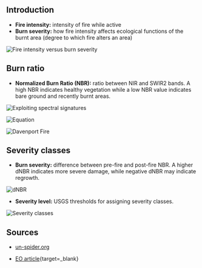 ## Introduction       

- **Fire intensity:** intensity of fire while active  
- **Burn severity:** how fire intensity affects ecological functions of the burnt area (degree to which fire alters an area)    

![Fire intensity versus burn severity](https://un-spider.org/sites/default/files/Fire_intensity_vs_burn_severity.jpg)

## Burn ratio    

- **Normalized Burn Ratio (NBR):**  ratio between NIR and SWIR2 bands. A high NBR indicates healthy vegetation while a low NBR value indicates bare ground and recently burnt areas.   

![Exploiting spectral signatures](https://un-spider.org/sites/default/files/Spectral_responses.jpg)  

![Equation](https://un-spider.org/sites/default/files/NBR_formula.jpg)

![Davenport Fire](https://eoimages.gsfc.nasa.gov/images/imagerecords/147000/147374/california_oli_2020270_dbnr_lrg.jpg)

## Severity classes  

- **Burn severity:** difference between pre-fire and post-fire NBR. A higher dNBR indicates more severe damage, while negative dNBR may indicate regrowth.  

![dNBR](https://un-spider.org/sites/default/files/dNBR_formula.jpg)  

- **Severity level:** USGS thresholds for assigning severity classes.

![Severity classes](https://un-spider.org/sites/default/files/table+legend.PNG)

## Sources  

- [un-spider.org](https://un-spider.org/advisory-support/recommended-practices/recommended-practice-burn-severity/in-detail/normalized-burn-ratio)

- [EO article](https://earthobservatory.nasa.gov/images/147374/assessing-california-fire-scars){target=_blank}  
